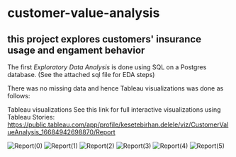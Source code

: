 # customer-value-analysis

## this project explores customers' insurance usage and engament behavior 

The first *Exploratory Data Analysis* is done using SQL on a Postgres database. (See the attached sql file for EDA steps)

There was no missing data and hence Tableau visualizations was done as follows:

Tableau visualizations
See this link for full interactive visualizations using Tableau Stories:
https://public.tableau.com/app/profile/kesetebirhan.delele/viz/CustomerValueAnalysis_16684942698870/Report


![Report(0)](https://user-images.githubusercontent.com/109861849/203284591-96f5ceb2-a111-4e0a-bee2-f0e074d9275b.png)
![Report(1)](https://user-images.githubusercontent.com/109861849/203284613-d542c45f-daac-4818-871a-3cbd4f5c6dc2.png)
![Report(2)](https://user-images.githubusercontent.com/109861849/203284619-3bcec8f7-69cb-49ec-b7c9-694cb9880178.png)
![Report(3)](https://user-images.githubusercontent.com/109861849/203284624-4ad67671-27d9-4e87-a282-5972147ea7f9.png)
![Report(4)](https://user-images.githubusercontent.com/109861849/203284629-bbe4d6b8-d639-47a7-bfbf-547d21a9748e.png)
![Report(5)](https://user-images.githubusercontent.com/109861849/203284634-b6227e65-bc79-428a-b789-1e00e7997729.png)
